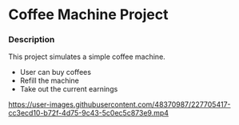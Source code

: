 # Coffee Machine Project


### Description
This project simulates a simple coffee machine. 
- User can buy coffees
- Refill the machine
- Take out the current earnings




https://user-images.githubusercontent.com/48370987/227705417-cc3ecd10-b72f-4d75-9c43-5c0ec5c873e9.mp4

